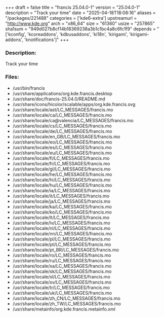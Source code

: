 +++
draft = false
title = "francis 25.04.0-1"
version = "25.04.0-1"
description = "Track your time"
date = "2025-04-18T18:08:16"
aliases = "/packages/221488"
categories = ['kde6-extra']
upstreamurl = "http://www.kde.org"
arch = "x86_64"
size = "61360"
usize = "257865"
sha1sum = "949d027b8cf14b18369238a3b1c1bc4a8c6fc1f9"
depends = "['kconfig', 'kcoreaddons', 'kdbusaddons', 'ki18n', 'kirigami', 'kirigami-addons', 'knotifications']"
+++
### Description: 
Track your time

### Files: 
* /usr/bin/francis
* /usr/share/applications/org.kde.francis.desktop
* /usr/share/doc/francis-25.04.0/README.md
* /usr/share/icons/hicolor/scalable/apps/org.kde.francis.svg
* /usr/share/locale/ast/LC_MESSAGES/francis.mo
* /usr/share/locale/ca/LC_MESSAGES/francis.mo
* /usr/share/locale/ca@valencia/LC_MESSAGES/francis.mo
* /usr/share/locale/cs/LC_MESSAGES/francis.mo
* /usr/share/locale/de/LC_MESSAGES/francis.mo
* /usr/share/locale/en_GB/LC_MESSAGES/francis.mo
* /usr/share/locale/eo/LC_MESSAGES/francis.mo
* /usr/share/locale/es/LC_MESSAGES/francis.mo
* /usr/share/locale/eu/LC_MESSAGES/francis.mo
* /usr/share/locale/fi/LC_MESSAGES/francis.mo
* /usr/share/locale/fr/LC_MESSAGES/francis.mo
* /usr/share/locale/gl/LC_MESSAGES/francis.mo
* /usr/share/locale/he/LC_MESSAGES/francis.mo
* /usr/share/locale/hi/LC_MESSAGES/francis.mo
* /usr/share/locale/hu/LC_MESSAGES/francis.mo
* /usr/share/locale/ia/LC_MESSAGES/francis.mo
* /usr/share/locale/it/LC_MESSAGES/francis.mo
* /usr/share/locale/ja/LC_MESSAGES/francis.mo
* /usr/share/locale/ka/LC_MESSAGES/francis.mo
* /usr/share/locale/ko/LC_MESSAGES/francis.mo
* /usr/share/locale/lt/LC_MESSAGES/francis.mo
* /usr/share/locale/lv/LC_MESSAGES/francis.mo
* /usr/share/locale/nl/LC_MESSAGES/francis.mo
* /usr/share/locale/nn/LC_MESSAGES/francis.mo
* /usr/share/locale/pl/LC_MESSAGES/francis.mo
* /usr/share/locale/pt/LC_MESSAGES/francis.mo
* /usr/share/locale/pt_BR/LC_MESSAGES/francis.mo
* /usr/share/locale/ro/LC_MESSAGES/francis.mo
* /usr/share/locale/ru/LC_MESSAGES/francis.mo
* /usr/share/locale/sa/LC_MESSAGES/francis.mo
* /usr/share/locale/sk/LC_MESSAGES/francis.mo
* /usr/share/locale/sl/LC_MESSAGES/francis.mo
* /usr/share/locale/sv/LC_MESSAGES/francis.mo
* /usr/share/locale/tr/LC_MESSAGES/francis.mo
* /usr/share/locale/uk/LC_MESSAGES/francis.mo
* /usr/share/locale/zh_CN/LC_MESSAGES/francis.mo
* /usr/share/locale/zh_TW/LC_MESSAGES/francis.mo
* /usr/share/metainfo/org.kde.francis.metainfo.xml
